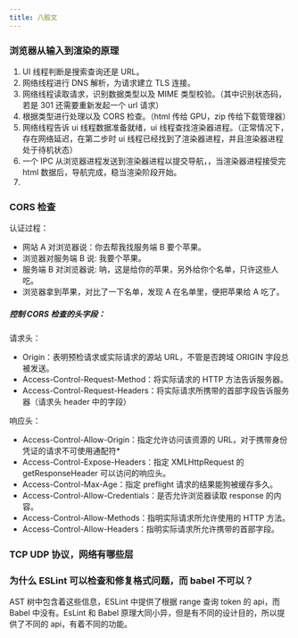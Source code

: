 ```yaml
---
title: 八股文
---
```


### 浏览器从输入到渲染的原理

1. UI 线程判断是搜索查询还是 URL。
2. 网络线程进行 DNS 解析，为请求建立 TLS 连接。
3. 网络线程读取请求，识别数据类型以及 MIME 类型校验。（其中识别状态码，若是 301 还需要重新发起一个 url 请求）
4. 根据类型进行处理以及 CORS 检查。（html 传给 GPU，zip 传给下载管理器）
5. 网络线程告诉 ui 线程数据准备就绪，ui 线程查找渲染器进程。（正常情况下，存在网络延迟，在第二步时 ui 线程已经找到了渲染器进程，并且渲染器进程处于待机状态）
6. 一个 IPC 从浏览器进程发送到渲染器进程以提交导航，，当渲染器进程接受完 html 数据后，导航完成，稳当渲染阶段开始。
7.

### CORS 检查

认证过程：

- 网站 A 对浏览器说：你去帮我找服务端 B 要个苹果。
- 浏览器对服务端 B 说: 我要个苹果。
- 服务端 B 对浏览器说: 呐，这是给你的苹果，另外给你个名单，只许这些人吃。
- 浏览器拿到苹果，对比了一下名单，发现 A 在名单里，便把苹果给 A 吃了。

##### 控制 CORS 检查的头字段：

请求头：

- Origin：表明预检请求或实际请求的源站 URL，不管是否跨域 ORIGIN 字段总被发送。
- Access-Control-Request-Method：将实际请求的 HTTP 方法告诉服务器。
- Access-Control-Request-Headers：将实际请求所携带的首部字段告诉服务器（请求头 header 中的字段）

响应头：

- Access-Control-Allow-Origin：指定允许访问该资源的 URL，对于携带身份凭证的请求不可使用通配符\*
- Access-Control-Expose-Headers：指定 XMLHttpRequest 的 getResponseHeader 可以访问的响应头。
- Access-Control-Max-Age：指定 preflight 请求的结果能狗被缓存多久。
- Access-Control-Allow-Credentials：是否允许浏览器读取 response 的内容。
- Access-Control-Allow-Methods：指明实际请求所允许使用的 HTTP 方法。
- Access-Control-Allow-Headers：指明实际请求所允许携带的首部字段。

### TCP UDP 协议，网络有哪些层

### 为什么 ESLint 可以检查和修复格式问题，而 babel 不可以？

AST 树中包含着这些信息，ESLint 中提供了根据 range 查询 token 的 api，而 Babel 中没有。EsLint 和 Babel 原理大同小异，但是有不同的设计目的，所以提供了不同的 api，有着不同的功能。
